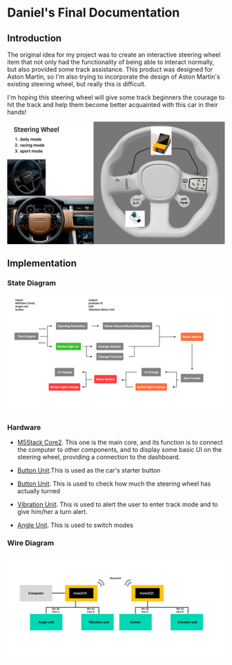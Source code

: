 # Daniel's Final Documentation
## Introduction

The original idea for my project was to create an interactive steering wheel item that not only had the functionality of being able to interact normally, but also provided some track assistance. This product was designed for Aston Martin, so I'm also trying to incorporate the design of Aston Martin's existing steering wheel, but really this is difficult.

I'm hoping this steering wheel will give some track beginners the courage to hit the track and help them become better acquainted with this car in their hands!

![Sketch](final-concept-sketches.jpg)  

## Implementation  

### State Diagram
![Sketch](State-Diagram.jpg)  

### Hardware
- [M5Stack Core2](https://shop.m5stack.com/products/m5stack-core2-esp32-iot-development-kit-for-aws-iot-edukit). This one is the main core, and its function is to connect the computer to other components, and to display some basic UI on the steering wheel, providing a connection to the dashboard.

- [Button Unit](https://shop.m5stack.com/products/mechanical-key-button-unit).This is used as the car's starter button

- [Button Unit](https://shop.m5stack.com/products/encoder-unit). This is used to check how much the steering wheel has actually turned

- [Vibration Unit](https://shop.m5stack.com/products/vibration-motor-unit). This is used to alert the user to enter track mode and to give him/her a turn alert.

- [Angle Unit](https://shop.m5stack.com/products/angle-unit). This is used to switch modes

### Wire Diagram
![Sketch](Wire-Diagram.jpg)  
